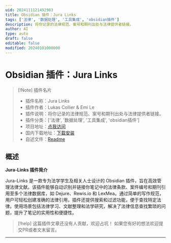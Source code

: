 ```yaml
---
uid: 2024111121492983
title: Obsidian 插件：Jura Links
tags: ['法律', '数据处理', '工具集成', 'obsidian插件']
description: 将你记录的法律规范、案号和期刊出处与法律提供者链接。
author: AI
type: auto
draft: false
editable: false
modified: 20240101000000
---
```


# Obsidian 插件：Jura Links

> [!Note] 插件名片
> - 插件名称：Jura Links
> - 插件作者：Lukas Collier & Emi Le
> - 插件说明：将你记录的法律规范、案号和期刊出处与法律提供者链接。
> - 插件分类：['法律', '数据处理', '工具集成', 'obsidian插件']
> - 项目地址：[点我访问](https://github.com/justanotherjurastudent/Jura-Links)
> - 国内下载地址：[下载安装](https://pkmer.cn/products/plugin/pluginMarket/?jura-links)
> - 自述文件：[Readme](https://ghproxy.net/https://raw.githubusercontent.com/justanotherjurastudent/Jura-Links/master/README.md)



## 概述

**Jura-Links 插件简介**

Jura-Links 是一款专为法学学生及相关人士设计的 Obsidian 插件，旨在高效管理法律文献。该插件能够自动识别并链接你笔记中的法律条款、案件编号和期刊引用至多个法律数据库，如 Dejure、Rewis.io 和 LexMea。通过简单的写作规范，用户可轻松创建准确的法律引用，插件还提供搜索和过滤功能，便于查找特定法律。使用场景包括法律学习、文献整理和法学研究，解决了法律信息查找繁琐的问题，提升了笔记的实用性和便捷性。


> [!help] 
> 这篇插件文章还没有人贡献，欢迎占坑！
> 如果您有好的想法欢迎提交PR或者文末留言。
> 

---



